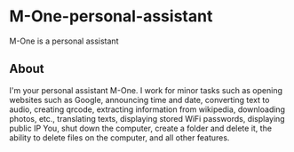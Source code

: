 # M-One-personal-assistant
M-One is a personal assistant

## About

I'm your personal assistant M-One. I work for minor tasks such as opening websites such as Google, announcing time and date, converting text to audio, creating qrcode, extracting information from wikipedia, downloading photos, etc., translating texts, displaying stored WiFi passwords, displaying public IP You, shut down the computer, create a folder and delete it, the ability to delete files on the computer, and all other features.
